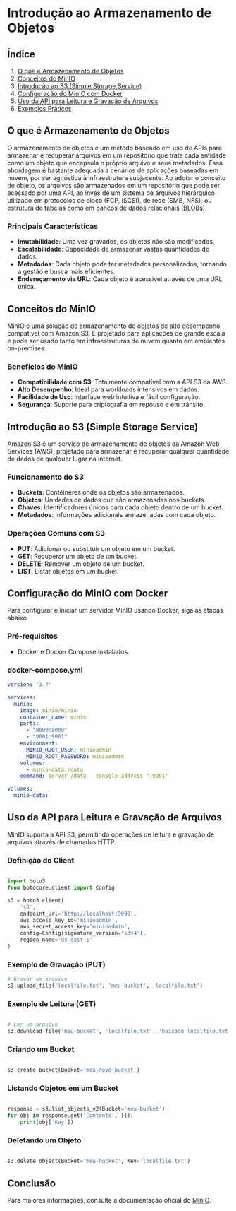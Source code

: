 # Introdução ao Armazenamento de Objetos

## Índice
1. [O que é Armazenamento de Objetos](#o-que-é-armazenamento-de-objetos)
2. [Conceitos do MinIO](#conceitos-do-minio)
3. [Introdução ao S3 (Simple Storage Service)](#introdução-ao-s3-simple-storage-service)
4. [Configuração do MinIO com Docker](#configuração-do-minio-com-docker)
5. [Uso da API para Leitura e Gravação de Arquivos](#uso-da-api-para-leitura-e-gravação-de-arquivos)
6. [Exemplos Práticos](#exemplos-práticos)

## O que é Armazenamento de Objetos

O armazenamento de objetos é um método baseado em uso de APIs para armazenar e recuperar arquivos em um repositório que trata cada entidade como um objeto que encapsula o próprio arquivo e seus metadados. Essa abordagem é bastante adequada a cenários de aplicações baseadas em nuvem, por ser agnóstica à infraestrutura subjacente. Ao adotar o conceito de objeto, os arquivos são armazenados em um repositório que pode ser acessado por uma API, ao invés de um sistema de arquivos hierárquico utilizado em protocolos de bloco (FCP, iSCSI), de rede (SMB, NFS), ou estrutura de tabelas como em bancos de dados relacionais (BLOBs).

### Principais Características
- **Imutabilidade**: Uma vez gravados, os objetos não são modificados.
- **Escalabilidade**: Capacidade de armazenar vastas quantidades de dados.
- **Metadados**: Cada objeto pode ter metadados personalizados, tornando a gestão e busca mais eficientes.
- **Endereçamento via URL**: Cada objeto é acessível através de uma URL única.

## Conceitos do MinIO

MinIO é uma solução de armazenamento de objetos de alto desempenho compatível com Amazon S3. É projetado para aplicações de grande escala e pode ser usado tanto em infraestruturas de nuvem quanto em ambientes on-premises.

### Benefícios do MinIO
- **Compatibilidade com S3**: Totalmente compatível com a API S3 da AWS.
- **Alto Desempenho**: Ideal para workloads intensivos em dados.
- **Facilidade de Uso**: Interface web intuitiva e fácil configuração.
- **Segurança**: Suporte para criptografia em repouso e em trânsito.

## Introdução ao S3 (Simple Storage Service)

Amazon S3 é um serviço de armazenamento de objetos da Amazon Web Services (AWS), projetado para armazenar e recuperar qualquer quantidade de dados de qualquer lugar na internet.

### Funcionamento do S3
- **Buckets**: Contêineres onde os objetos são armazenados.
- **Objetos**: Unidades de dados que são armazenadas nos buckets.
- **Chaves**: Identificadores únicos para cada objeto dentro de um bucket.
- **Metadados**: Informações adicionais armazenadas com cada objeto.

### Operações Comuns com S3
- **PUT**: Adicionar ou substituir um objeto em um bucket.
- **GET**: Recuperar um objeto de um bucket.
- **DELETE**: Remover um objeto de um bucket.
- **LIST**: Listar objetos em um bucket.

## Configuração do MinIO com Docker

Para configurar e iniciar um servidor MinIO usando Docker, siga as etapas abaixo.

### Pré-requisitos
- Docker e Docker Compose instalados.

### docker-compose.yml

```yaml
version: '3.7'

services:
  minio:
    image: minio/minio
    container_name: minio
    ports:
      - "9000:9000"
      - "9001:9001"
    environment:
      MINIO_ROOT_USER: minioadmin
      MINIO_ROOT_PASSWORD: minioadmin
    volumes:
      - minio-data:/data
    command: server /data --console-address ":9001"

volumes:
  minio-data:
```

## Uso da API para Leitura e Gravação de Arquivos

MinIO suporta a API S3, permitindo operações de leitura e gravação de arquivos através de chamadas HTTP.


<!--
```python

```
-->
### Definição do Client

```python

import boto3
from botocore.client import Config

s3 = boto3.client(
    's3',
    endpoint_url='http://localhost:9000',
    aws_access_key_id='minioadmin',
    aws_secret_access_key='minioadmin',
    config=Config(signature_version='s3v4'),
    region_name='us-east-1'
)
```

### Exemplo de Gravação (PUT)

```python
# Gravar um arquivo
s3.upload_file('localfile.txt', 'meu-bucket', 'localfile.txt')
```

### Exemplo de Leitura (GET)

```python

# Ler um arquivo
s3.download_file('meu-bucket', 'localfile.txt', 'baixado_localfile.txt')

```

### Criando um Bucket

```python

s3.create_bucket(Bucket='meu-novo-bucket')

```

### Listando Objetos em um Bucket

```python

response = s3.list_objects_v2(Bucket='meu-bucket')
for obj in response.get('Contents', []):
    print(obj['Key'])


```

### Deletando um Objeto

```python

s3.delete_object(Bucket='meu-bucket', Key='localfile.txt')

```

## Conclusão

Para maiores informações, consulte a documentação oficial do [MinIO](https://min.io/docs/).